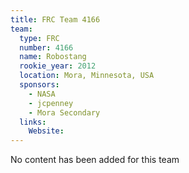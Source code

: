 ```yaml
---
title: FRC Team 4166
team:
  type: FRC
  number: 4166
  name: Robostang
  rookie_year: 2012
  location: Mora, Minnesota, USA
  sponsors:
    - NASA
    - jcpenney
    - Mora Secondary
  links:
    Website: 
---
```

No content has been added for this team